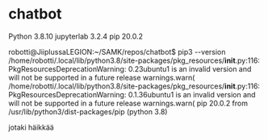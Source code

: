# chatbot

Python 3.8.10
jupyterlab 3.2.4
pip 20.0.2

robotti@JiiplussaLEGION:~/SAMK/repos/chatbot$ pip3 --version
/home/robotti/.local/lib/python3.8/site-packages/pkg_resources/__init__.py:116: PkgResourcesDeprecationWarning: 0.23ubuntu1 is an invalid version and will not be supported in a future release warnings.warn(
/home/robotti/.local/lib/python3.8/site-packages/pkg_resources/__init__.py:116: PkgResourcesDeprecationWarning: 0.1.36ubuntu1 is an invalid version and will not be supported in a future release warnings.warn(
pip 20.0.2 from /usr/lib/python3/dist-packages/pip (python 3.8)

jotaki häikkää

